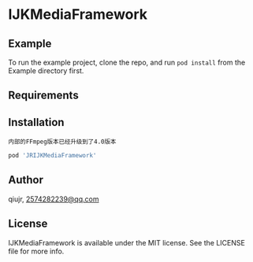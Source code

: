 # IJKMediaFramework

## Example

To run the example project, clone the repo, and run `pod install` from the Example directory first.

## Requirements

## Installation

` 内部的FFmpeg版本已经升级到了4.0版本 `
```ruby
pod 'JRIJKMediaFramework'
```

## Author

qiujr, 2574282239@qq.com

## License

IJKMediaFramework is available under the MIT license. See the LICENSE file for more info.
